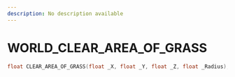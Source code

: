 ```yaml
---
description: No description available 
---
```


# WORLD\_CLEAR_AREA_OF_GRASS

```cpp
float CLEAR_AREA_OF_GRASS(float _X, float _Y, float _Z, float _Radius);
```
